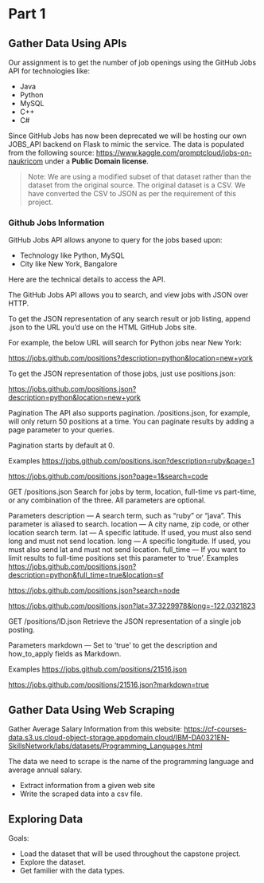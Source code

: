 # Part 1

## Gather Data Using APIs

Our assignment is to get the number of job openings using the GitHub Jobs API for technologies like:

- Java
- Python
- MySQL
- C++
- C#

Since GitHub Jobs has now been deprecated we will be hosting our own JOBS_API backend on Flask to mimic the service. The data is populated from the following source: https://www.kaggle.com/promptcloud/jobs-on-naukricom under a **Public Domain license**.

> Note: We are using a modified subset of that dataset rather than the dataset from the original source.
> The original dataset is a CSV. We have converted the CSV to JSON as per the requirement of this project.

### Github Jobs Information

GitHub Jobs API allows anyone to query for the jobs based upon:

- Technology like Python, MySQL
- City like New York, Bangalore

Here are the technical details to access the API.

The GitHub Jobs API allows you to search, and view jobs with JSON over HTTP.

To get the JSON representation of any search result or job listing, append .json to the URL you’d use on the HTML GitHub Jobs site.

For example, the below URL will search for Python jobs near New York:

https://jobs.github.com/positions?description=python&location=new+york

To get the JSON representation of those jobs, just use positions.json:

https://jobs.github.com/positions.json?description=python&location=new+york

Pagination
The API also supports pagination. /positions.json, for example, will only return 50 positions at a time. You can paginate results by adding a page parameter to your queries.

Pagination starts by default at 0.

Examples
https://jobs.github.com/positions.json?description=ruby&page=1

https://jobs.github.com/positions.json?page=1&search=code

GET /positions.json
Search for jobs by term, location, full-time vs part-time, or any combination of the three. All parameters are optional.

Parameters
description — A search term, such as “ruby” or “java”. This parameter is aliased to search.
location — A city name, zip code, or other location search term.
lat — A specific latitude. If used, you must also send long and must not send location.
long — A specific longitude. If used, you must also send lat and must not send location.
full_time — If you want to limit results to full-time positions set this parameter to ‘true’.
Examples
https://jobs.github.com/positions.json?description=python&full_time=true&location=sf

https://jobs.github.com/positions.json?search=node

https://jobs.github.com/positions.json?lat=37.3229978&long=-122.0321823

GET /positions/ID.json
Retrieve the JSON representation of a single job posting.

Parameters
markdown — Set to ‘true’ to get the description and how_to_apply fields as Markdown.

Examples
https://jobs.github.com/positions/21516.json

https://jobs.github.com/positions/21516.json?markdown=true

## Gather Data Using Web Scraping

Gather Average Salary Information from this website: https://cf-courses-data.s3.us.cloud-object-storage.appdomain.cloud/IBM-DA0321EN-SkillsNetwork/labs/datasets/Programming_Languages.html

The data we need to scrape is the name of the programming language and average annual salary.

- Extract information from a given web site
- Write the scraped data into a csv file.

## Exploring Data

Goals:

- Load the dataset that will be used throughout the capstone project.
- Explore the dataset.
- Get familier with the data types.
